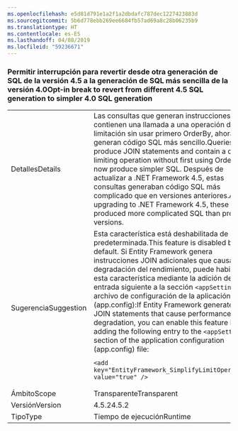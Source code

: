 ```yaml
---
ms.openlocfilehash: e5d81d791e1a2f1a2dbdafc787dec1227423883d
ms.sourcegitcommit: 5b6d778ebb269ee6684fb57ad69a8c28b06235b9
ms.translationtype: HT
ms.contentlocale: es-ES
ms.lasthandoff: 04/08/2019
ms.locfileid: "59236671"
---
```

### <a name="opt-in-break-to-revert-from-different-45-sql-generation-to-simpler-40-sql-generation"></a><span data-ttu-id="605f7-101">Permitir interrupción para revertir desde otra generación de SQL de la versión 4.5 a la generación de SQL más sencilla de la versión 4.0</span><span class="sxs-lookup"><span data-stu-id="605f7-101">Opt-in break to revert from different 4.5 SQL generation to simpler 4.0 SQL generation</span></span>

|   |   |
|---|---|
|<span data-ttu-id="605f7-102">Detalles</span><span class="sxs-lookup"><span data-stu-id="605f7-102">Details</span></span>|<span data-ttu-id="605f7-103">Las consultas que generan instrucciones JOIN y contienen una llamada a una operación de limitación sin usar primero OrderBy, ahora generan código SQL más sencillo.</span><span class="sxs-lookup"><span data-stu-id="605f7-103">Queries that produce JOIN statements and contain a call to a limiting operation without first using OrderBy now produce simpler SQL.</span></span> <span data-ttu-id="605f7-104">Después de actualizar a .NET Framework 4.5, estas consultas generaban código SQL más complicado que en versiones anteriores.</span><span class="sxs-lookup"><span data-stu-id="605f7-104">After upgrading to .NET Framework 4.5, these queries produced more complicated SQL than previous versions.</span></span>|
|<span data-ttu-id="605f7-105">Sugerencia</span><span class="sxs-lookup"><span data-stu-id="605f7-105">Suggestion</span></span>|<span data-ttu-id="605f7-106">Esta característica está deshabilitada de manera predeterminada.</span><span class="sxs-lookup"><span data-stu-id="605f7-106">This feature is disabled by default.</span></span> <span data-ttu-id="605f7-107">Si Entity Framework genera instrucciones JOIN adicionales que causan la degradación del rendimiento, puede habilitar esta característica mediante la adición de la entrada siguiente a la sección <code>&lt;appSettings&gt;</code> del archivo de configuración de la aplicación (app.config):</span><span class="sxs-lookup"><span data-stu-id="605f7-107">If Entity Framework generates extra JOIN statements that cause performance degradation, you can enable this feature by adding the following entry to the <code>&lt;appSettings&gt;</code> section of the application configuration (app.config) file:</span></span><pre><code class="lang-xml">&lt;add key=&quot;EntityFramework_SimplifyLimitOperations&quot; value=&quot;true&quot; /&gt;&#13;&#10;</code></pre>|
|<span data-ttu-id="605f7-108">Ámbito</span><span class="sxs-lookup"><span data-stu-id="605f7-108">Scope</span></span>|<span data-ttu-id="605f7-109">Transparente</span><span class="sxs-lookup"><span data-stu-id="605f7-109">Transparent</span></span>|
|<span data-ttu-id="605f7-110">Versión</span><span class="sxs-lookup"><span data-stu-id="605f7-110">Version</span></span>|<span data-ttu-id="605f7-111">4.5.2</span><span class="sxs-lookup"><span data-stu-id="605f7-111">4.5.2</span></span>|
|<span data-ttu-id="605f7-112">Tipo</span><span class="sxs-lookup"><span data-stu-id="605f7-112">Type</span></span>|<span data-ttu-id="605f7-113">Tiempo de ejecución</span><span class="sxs-lookup"><span data-stu-id="605f7-113">Runtime</span></span>|
